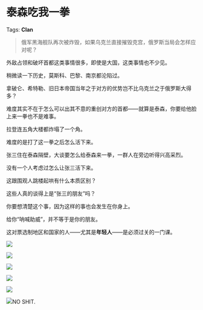 # 泰森吃我一拳

Tags: **Clan**

> 俄军黑海舰队再次被炸毁，如果乌克兰直接摧毁克宫，俄罗斯当局会怎样应对呢？



外敌占领和破坏首都这类事情很多，即使是大国，这类事情也不少见。

稍微读一下历史，莫斯科、巴黎、南京都沦陷过。

拿破仑、希特勒、旧日本帝国当年之于对方的优势岂不比乌克兰之于俄罗斯大得多？

难度其实不在于怎么可以出其不意的重创对方的首都——就算是泰森，你要给他脸上来一拳也不是难事。

拉登连五角大楼都炸塌了一个角。

难度的是打了这一拳之后怎么活下来。

张三住在泰森隔壁，大谈要怎么给泰森来一拳，一群人在旁边听得兴高采烈。

没有一个人考虑过怎么让张三活下来。

这跟围观人跳楼起哄有什么本质区别？

  


这些人真的谈得上是“张三的朋友”吗？

  


你要想清楚这个事，因为这样的事也会发生在你身上。

给你“呐喊助威”，并不等于是你的朋友。

这对票选制地区和国家的人——尤其是**年轻人**——是必须过关的一门课。

![](https://picx.zhimg.com/50/v2-2c1e4438661964a7b99eb92296670040_720w.jpg?source=2c26e567)  


![](https://picx.zhimg.com/50/v2-15bb6bc2eea0612294c2c69f13a5bd8b_720w.jpg?source=2c26e567)  


![](https://pic1.zhimg.com/50/v2-b6717cedbe4b00bdcb72d4952f032fe9_720w.jpg?source=2c26e567)  


![](https://pica.zhimg.com/50/v2-b6fdf29222b599591c413f459ee939a4_720w.jpg?source=2c26e567)  


![](https://pic1.zhimg.com/50/v2-a6987c551153e39311fe71ff70db4781_720w.jpg?source=2c26e567)  


![](https://pica.zhimg.com/50/v2-736509a9bca6bad8b7507d34690a545a_720w.jpg?source=2c26e567)NO SHIT.



